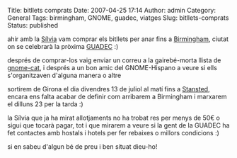 Title: bitllets comprats
Date: 2007-04-25 17:14
Author: admin
Category: General
Tags: birmingham, GNOME, guadec, viatges
Slug: bitllets-comprats
Status: published

ahir amb la <a href="http://silviamira.sytes.net/" target="_blank" rel="noopener">Sílvia</a> vam comprar els bitllets per anar fins a <a href="http://en.wikipedia.org/wiki/Birmingham" target="_blank" rel="noopener">Birmingham</a>, ciutat on se celebrarà la pròxima <a href="http://www.guadec.org" target="_blank" rel="noopener">GUADEC</a> :)

després de comprar-los vaig enviar un correu a la gairebé-morta llista de <a href="http://mail.gnome.org/mailman/listinfo/gnome-cat-list" target="_blank" rel="noopener">gnome-cat</a>, i després a un bon amic del GNOME-Hispano a veure si ells s'organitzaven d'alguna manera o altre

sortirem de Girona el dia divendres 13 de juliol al matí fins a <a href="http://en.wikipedia.org/wiki/London_Stansted_Airport" target="_blank" rel="noopener">Stansted</a>, encara ens falta acabar de definir com arribarem a Birmingham i marxarem el dilluns 23 per la tarda :)

la Sílvia que ja ha mirat allotjaments no ha trobat res per menys de 50€ o sigui que tocarà pagar, tot i que mirarem a veure si la gent de la GUADEC ha fet contactes amb hostals i hotels per fer rebaixes o millors condicions :)

si en sabeu d'algun bé de preu i ben situat dieu-ho!
